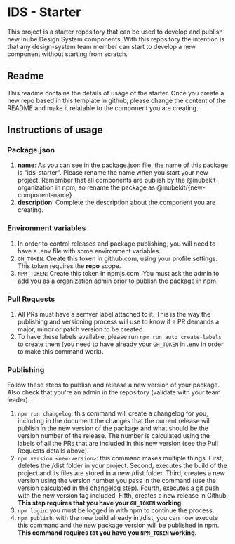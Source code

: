 # IDS - Starter

This project is a starter repository that can be used to develop and publish new Inube Design System components. With this repository the intention is that any design-system team member can start to develop a new component without starting from scratch.

## Readme

This readme contains the details of usage of the starter. Once you create a new repo based in this template in github, please change the content of the README and make it relatable to the component you are creating.

## Instructions of usage

### Package.json

1. **name**: As you can see in the package.json file, the name of this package is "ids-starter". Please rename the name when you start your new project. Remember that all components are publish by the @inubekit organization in npm, so rename the package as @inubekit/{new-component-name}
2. **description**: Complete the description about the component you are creating.

### Environment variables

1. In order to control releases and package publishing, you will need to have a .env file with some environment variables.
2. `GH_TOKEN`: Create this token in github.com, using your profile settings. This token requires the **repo** scope.
3. `NPM_TOKEN`: Create this token in npmjs.com. You must ask the admin to add you as a organization admin prior to publish the package in npm.

### Pull Requests

1. All PRs must have a semver label attached to it. This is the way the publishing and versioning process will use to know if a PR demands a major, minor or patch version to be created.
2. To have these labels available, please run `npm run auto create-labels` to create them (you need to have already your `GH_TOKEN` in .env in order to make this command work).

### Publishing

Follow these steps to publish and release a new version of your package. Also check that you're an admin in the repository (validate with your team leader).

1. `npm run changelog`: this command will create a changelog for you, including in the document the changes that the current release will publish in the new version of the package and what should be the version number of the release. The number is calculated using the labels of all the PRs that are included in this new version (see the Pull Requests details above).
2. `npm version <new-version>`: this command makes multiple things. First, deletes the /dist folder in your project. Second, executes the build of the project and its files are stored in a new /dist folder. Third, creates a new version using the version number you pass in the command (use the version calculated in the changelog step). Fourth, executes a git push with the new version tag included. Fifth, creates a new release in Github. **This step requires that you have your `GH_TOKEN` working**.
3. `npm login`: you must be logged in with npm to continue the process.
4. `npm publish`: with the new build already in /dist, you can now execute this command and the new package version will be published in npm. **This command requires tat you have you `NPM_TOKEN` working.**
